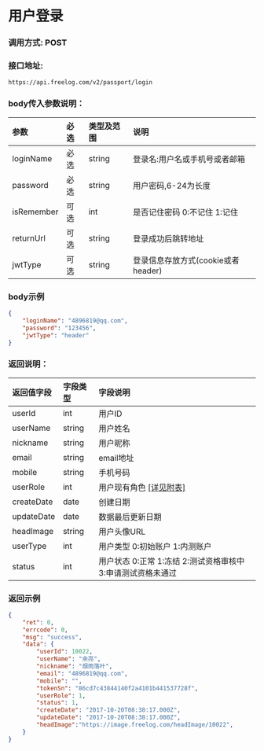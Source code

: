# 用户登录



### 调用方式: POST



### 接口地址:

```
https://api.freelog.com/v2/passport/login
```



### body传入参数说明：

| 参数 | 必选 | 类型及范围 | 说明 |
| :--- | :--- | :--- | :--- |
| loginName | 必选 | string | 登录名:用户名或手机号或者邮箱 |
| password | 必选 | string | 用户密码,6-24为长度 |
| isRemember | 可选 | int | 是否记住密码 0:不记住 1:记住 |
| returnUrl | 可选 | string | 登录成功后跳转地址 |
| jwtType | 可选 | string | 登录信息存放方式(cookie或者header) |



### body示例

```json
{
    "loginName": "4896819@qq.com",
    "password": "123456",
    "jwtType": "header"
}
```



### 返回说明：

| 返回值字段 | 字段类型 | 字段说明 |
| :--- | :--- | :--- |
| userId | int | 用户ID |
| userName | string | 用户姓名 |
| nickname | string | 用户昵称 |
| email | string | email地址 |
| mobile | string | 手机号码 |
| userRole | int | 用户现有角色 [[详见附表]][用户角色] |
| createDate | date | 创建日期 |
| updateDate | date | 数据最后更新日期 |
| headImage | string | 用户头像URL |
| userType | int | 用户类型 0:初始账户 1:内测账户 |
| status | int | 用户状态 0:正常 1:冻结 2:测试资格审核中 3:申请测试资格未通过 |



### 返回示例

```json
{
    "ret": 0,
    "errcode": 0,
    "msg": "success",
    "data": {
        "userId": 10022,
        "userName": "余亮",
        "nickname": "烟雨落叶",
        "email": "4896819@qq.com",
        "mobile": "",
        "tokenSn": "86cd7c43844140f2a4101b441537728f",
        "userRole": 1,
        "status": 1,
        "createDate": "2017-10-20T08:38:17.000Z",
        "updateDate": "2017-10-20T08:38:17.000Z",
        "headImage":"https://image.freelog.com/headImage/10022",
    }
}
```

[用户角色]: /附表/用户角色.html "用户角色"
